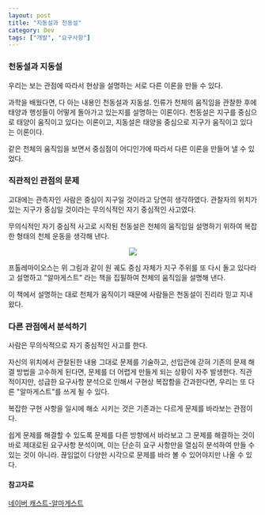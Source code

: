 ```yaml
---
layout: post
title: "지동설과 천동설"
category: Dev
tags: ["개발", "요구사항"]
---
```


### 천동설과 지동설

우리는 보는 관점에 따라서 현상을 설명하는 서로 다른 
이론을 만들 수 있다.

과학을 배웠다면, 다 아는 내용인 천동설과 지동설. 인류가 천체의 움직임을 
관찰한 후에 태양과 행성들이 어떻게 돌아가고 있는지를 
설명하는 이론이다.
천동설은 지구를 중심으로 태양이 움직이고 있다는 이론이고, 
지동설은 태양을 중심으로 지구가 움직이고 있다는 이론이다.

같은 천체의 움직임을 보면서 중심점이 어디인가에 따라서 다른
이론을 만들어 낼 수 있었다.


### 직관적인 관점의 문제

고대에는 관측자인 사람은 중심이 지구일 것이라고 당연히 생각하였다.
관찰자의 위치가 있는 지구가 중심일 것이라는 무의식적인 
자기 중심적인 사고였다.

무의식적인 자기 중심적 사고로 시작된 천동설은 천체의 움직임일 
설명하기 위하여 복잡한 형태의 천체 운동을 생각해 낸다.

<p align="center">
 <img src="https://ncc-phinf.pstatic.net/ncc02/2011/7/28/16/1.jpg?type=w646"/>
</p>

프톨레마이오스는 위 그림과 같이 원 궤도 
중심 자체가 지구 주위를 또 다시 돌고 있다라고 설명하고 "알마게스트" 
라는 책을 집필하여 천체의 움직임을 설명해 낸다.

이 책에서 설명하는 대로 천체가 움직이기 때문에 
사람들은 천동설이 진리라 믿고 지내왔다.


### 다른 관점에서 분석하기

사람은 무의식적으로 자기 중심적인 사고를 한다.

자신의 위치에서 관찰된한 내용 그대로 문제를 기술하고, 
선입관에 갇혀 기존의 문제 해결 방법을 고수하게 된다면, 
문제를 더 어렵게 만들게 되는 상황이 자주 발생한다. 직관적이지만, 
성급한 요구사항 분석으로 인해서 구현상 복잡함을 간과한다면, 
우리는 또 다른 "알마게스트"를 쓰게 될 수 있다.

복잡한 구현 사항을 일시에 해소 시키는 것은 기존과는 다르게 문제를 
바라보는 관점이다.

쉽게 문제를 해결할 수 있도록 문제를 다른 방향에서 바라보고 그
문제를 해결하는 것이 바로 제대로된 요구사항 분석이며, 이는
단순히 요구 사항만을 열심히 분석하여 만들 수 있는 것이 아니라.
끊임없이 다양한 시각으로 문제를 바라 볼 수 있어야지만 
나올 수 있다.


#### 참고자료

[네이버 캐스트-알마게스트](https://terms.naver.com/entry.nhn?docId=3572413&cid=58947&categoryId=58981)


